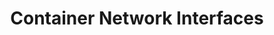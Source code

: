 ---
title: "Container Network Interfaces"
description: "Describe Operation"
weight: 40
hide: toc, nextpage
---